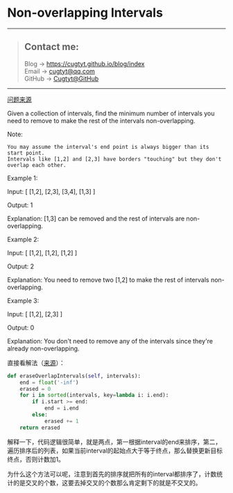 # Non-overlapping Intervals

---
> ## Contact me:
> Blog -> <https://cugtyt.github.io/blog/index>  
> Email -> <cugtyt@qq.com>  
> GitHub -> [Cugtyt@GitHub](https://github.com/Cugtyt)

---

[问题来源](https://leetcode.com/problems/non-overlapping-intervals/description/)

Given a collection of intervals, find the minimum number of intervals you need to remove to make the rest of the intervals non-overlapping.

Note:

    You may assume the interval's end point is always bigger than its start point.
    Intervals like [1,2] and [2,3] have borders "touching" but they don't overlap each other.

Example 1:

Input: [ [1,2], [2,3], [3,4], [1,3] ]

Output: 1

Explanation: [1,3] can be removed and the rest of intervals are non-overlapping.

Example 2:

Input: [ [1,2], [1,2], [1,2] ]

Output: 2

Explanation: You need to remove two [1,2] to make the rest of intervals non-overlapping.

Example 3:

Input: [ [1,2], [2,3] ]

Output: 0

Explanation: You don't need to remove any of the intervals since they're already non-overlapping.

直接看解法（[来源](https://leetcode.com/problems/non-overlapping-intervals/discuss/91721/Short-Ruby-and-Python)）：

``` python
def eraseOverlapIntervals(self, intervals):
    end = float('-inf')
    erased = 0
    for i in sorted(intervals, key=lambda i: i.end):
        if i.start >= end:
            end = i.end
        else:
            erased += 1
    return erased
```

解释一下，代码逻辑很简单，就是两点，第一根据interval的end来排序，第二，遍历排序后的列表，如果当前interval的起始点大于等于终点，那么替换更新目标终点，否则计数加1。

为什么这个方法可以呢，注意到首先的排序就把所有的interval都排序了，计数统计的是交叉的个数，这要去掉交叉的个数那么肯定剩下的就是不交叉的。